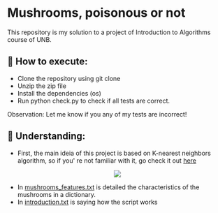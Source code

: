 # Mushrooms, poisonous or not
This repository is my solution to a project of Introduction to Algorithms course of UNB.

## 🚀 How to execute:
- Clone the repository using git clone
- Unzip the zip file
- Install the dependencies (os)
- Run python check.py to check if all tests are correct.

Observation: Let me know if you any of my tests are incorrect!

## 🔎 Understanding:
- First, the main ideia of this project is based on K-nearest neighbors algorithm, so if you' re not familiar with it, go check it out [here](https://en.wikipedia.org/wiki/K-nearest_neighbors_algorithm)
<div style="text-align: center"><img src="https://aimlsite.files.wordpress.com/2017/10/knn.png?w=1008"></div>

- In [mushrooms_features.txt](/mushrooms_features.txt) is detailed the characteristics of the mushrooms in a dictionary.
- In [introduction.txt](/introduction.txt) is saying how the script works
